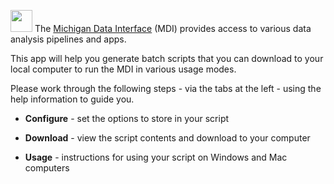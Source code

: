 <img 
    src="logo/portal_blur.png" 
    height="35px" 
    style="animation: rotatePortal 1s 1 linear;" 
/> 
The 
<a href="https://midataint.github.io/" target="_mdi_docs">Michigan Data Interface</a> (MDI)
provides access to various data analysis pipelines and apps.

This app will help you generate batch scripts that you can download to your local
computer to run the MDI in various usage modes. 

Please work through the following steps - via the tabs at the left - 
using the help information to guide you.

- **Configure** - set the options to store in your script  

- **Download**  - view the script contents and download to your computer  

- **Usage**     - instructions for using your script on Windows and Mac computers 
